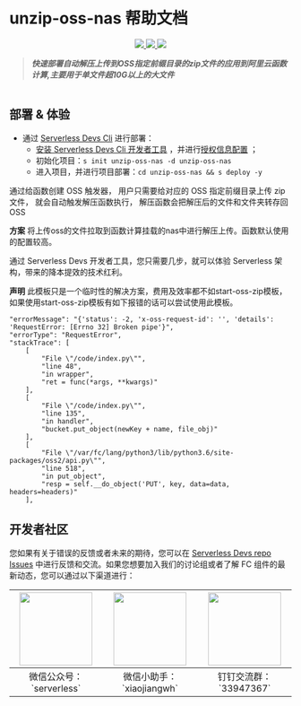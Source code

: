 # unzip-oss-nas 帮助文档

<p align="center" class="flex justify-center">
    <a href="https://www.serverless-devs.com" class="ml-1">
    <img src="http://editor.devsapp.cn/icon?package=start-unzip-oss&type=packageType">
  </a>
  <a href="http://www.devsapp.cn/details.html?name=start-unzip-oss" class="ml-1">
    <img src="http://editor.devsapp.cn/icon?package=unzip-oss-nas&type=packageVersion">
  </a>
  <a href="http://www.devsapp.cn/details.html?name=unzip-oss-nas" class="ml-1">
    <img src="http://editor.devsapp.cn/icon?package=unzip-oss-nas&type=packageDownload">
  </a>
</p>

<description>

> ***快速部署自动解压上传到OSS指定前缀目录的zip文件的应用到阿里云函数计算,主要用于单文件超10G以上的大文件***
</description>

<table>
</table>

<codepre id="codepre">

</codepre>

<deploy>

## 部署 & 体验

<appcenter>



- 通过 [Serverless Devs Cli](https://www.serverless-devs.com/serverless-devs/install) 进行部署：
    - [安装 Serverless Devs Cli 开发者工具](https://www.serverless-devs.com/serverless-devs/install) ，并进行[授权信息配置](https://www.serverless-devs.com/fc/config) ；
    - 初始化项目：`s init unzip-oss-nas -d unzip-oss-nas`   
    - 进入项目，并进行项目部署：`cd unzip-oss-nas && s deploy -y`

</deploy>

<appdetail id="flushContent">


通过给函数创建 OSS 触发器， 用户只需要给对应的 OSS 指定前缀目录上传 zip 文件， 就会自动触发解压函数执行， 解压函数会把解压后的文件和文件夹转存回 OSS

**方案**
将上传oss的文件拉取到函数计算挂载的nas中进行解压上传。函数默认使用的配置较高。

通过 Serverless Devs 开发者工具，您只需要几步，就可以体验 Serverless 架构，带来的降本提效的技术红利。

**声明**
此模板只是一个临时性的解决方案，费用及效率都不如start-oss-zip模板，如果使用start-oss-zip模板有如下报错的话可以尝试使用此模板。
	
	"errorMessage": "{'status': -2, 'x-oss-request-id': '', 'details': 'RequestError: [Errno 32] Broken pipe'}",
    "errorType": "RequestError",
    "stackTrace": [
        [
            "File \"/code/index.py\"",
            "line 48",
            "in wrapper",
            "ret = func(*args, **kwargs)"
        ],
        [
            "File \"/code/index.py\"",
            "line 135",
            "in handler",
            "bucket.put_object(newKey + name, file_obj)"
        ],
        [
            "File \"/var/fc/lang/python3/lib/python3.6/site-packages/oss2/api.py\"",
            "line 518",
            "in put_object",
            "resp = self.__do_object('PUT', key, data=data, headers=headers)"
        ],

</appdetail>

<devgroup>

## 开发者社区

您如果有关于错误的反馈或者未来的期待，您可以在 [Serverless Devs repo Issues](https://github.com/serverless-devs/serverless-devs/issues) 中进行反馈和交流。如果您想要加入我们的讨论组或者了解 FC 组件的最新动态，您可以通过以下渠道进行：

<p align="center">

| <img src="https://serverless-article-picture.oss-cn-hangzhou.aliyuncs.com/1635407298906_20211028074819117230.png" width="130px" > | <img src="https://serverless-article-picture.oss-cn-hangzhou.aliyuncs.com/1635407044136_20211028074404326599.png" width="130px" > | <img src="https://serverless-article-picture.oss-cn-hangzhou.aliyuncs.com/1635407252200_20211028074732517533.png" width="130px" > |
|--- | --- | --- |
| <center>微信公众号：\`serverless\`</center> | <center>微信小助手：\`xiaojiangwh\`</center> | <center>钉钉交流群：\`33947367\`</center> | 

</p>

</devgroup>
